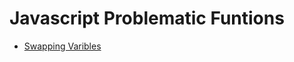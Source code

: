 <h1>Javascript Problematic Funtions</h1>
<ul>
  <li><a href= "https://jairoyy.github.io/javascript/swap/">Swapping Varibles</li></a>
</ul>
